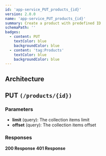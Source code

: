 ```yaml
---
id: 'app-service_PUT_products_{id}'
version: 2.0.0
name: 'app-service_PUT_products_{id}'
summary: Create a product with predefined ID
schemaPath: ''
badges:
  - content: PUT
    textColor: blue
    backgroundColor: blue
  - content: 'tag:Products'
    textColor: blue
    backgroundColor: blue
---
```

## Architecture
<NodeGraph />



## PUT `(/products/{id})`

### Parameters
- **limit** (query): The collection items limit
- **offset** (query): The collection items offset




### Responses
**200 Response**
<SchemaViewer file="response-200.json" maxHeight="500" id="response-200" />
      **401 Response**
<SchemaViewer file="response-401.json" maxHeight="500" id="response-401" />
